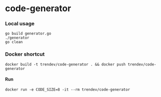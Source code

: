 # code-generator

### Local usage
```shell
go build generator.go
./generator
go clean
```

### Docker shortcut
`docker build -t trendev/code-generator . && docker push trendev/code-generator`

#### Run
`docker run -e CODE_SIZE=8 -it --rm trendev/code-generator`